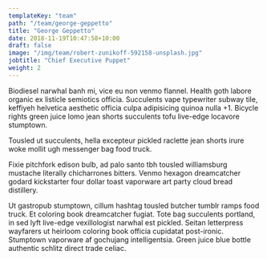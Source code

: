 ```yaml
---
templateKey: "team"
path: "/team/george-geppetto"
title: "George Geppetto"
date: 2018-11-19T10:47:58+10:00
draft: false
image: "/img/team/robert-zunikoff-592158-unsplash.jpg"
jobtitle: "Chief Executive Puppet"
weight: 2
---
```


Biodiesel narwhal banh mi, vice eu non venmo flannel. Health goth labore
organic ex listicle semiotics officia. Succulents vape typewriter subway tile,
keffiyeh helvetica aesthetic officia culpa adipisicing quinoa nulla +1. Bicycle
rights green juice lomo jean shorts succulents tofu live-edge locavore
stumptown.

Tousled ut succulents, hella excepteur pickled raclette jean shorts
irure woke mollit ugh messenger bag food truck.

Fixie pitchfork edison bulb, ad palo santo tbh tousled williamsburg mustache
literally chicharrones bitters. Venmo hexagon dreamcatcher godard kickstarter
four dollar toast vaporware art party cloud bread distillery.

Ut gastropub stumptown, cillum hashtag tousled butcher tumblr ramps food truck.
Et coloring book dreamcatcher fugiat. Tote bag succulents portland, in sed lyft
live-edge vexillologist narwhal est pickled. Seitan letterpress wayfarers ut
heirloom coloring book officia cupidatat post-ironic. Stumptown vaporware af
gochujang intelligentsia. Green juice blue bottle authentic schlitz direct
trade celiac.
